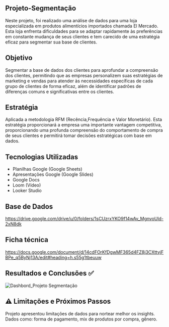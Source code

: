 ## Projeto-Segmentação
Neste projeto, foi realizado uma análise de dados para uma loja especializada em produtos alimentícios importados chamada El Mercado. Esta loja enfrenta dificuldades para se adaptar rapidamente às preferências em constante mudança de seus clientes e tem carecido de uma estratégia eficaz para segmentar sua base de clientes.

## Objetivo
Segmentar a base de dados dos clientes para aprofundar a compreensão dos clientes, permitindo que as empresas personalizem suas estratégias de marketing e vendas para atender às necessidades específicas de cada grupo de clientes de forma eficaz, além de identificar padrões de diferenças comuns e significativas entre os clientes.

## Estratégia 
Aplicada a metodologia RFM (Recência,Frequência e Valor Monetário). Esta estratégia proporcionará a empresa uma importante vantagem competitiva, proporcionando uma profunda compreensão do comportamento de compra de seus clientes e permitirá tomar decisões estratégicas com base em dados.

## Tecnologias Utilizadas
 * Planilhas Google (Google Sheets)
 * Apresentações Google (Google Slides)
 * Google Docs 
 * Loom (Vídeo)
 * Looker Studio

## Base de Dados
https://drive.google.com/drive/u/0/folders/1sCUzrxYKO9f14wAv_MgnvoUld-2xN8dk

## Ficha técnica
https://docs.google.com/document/d/14cdFOrKfDgwMF365d4FZ8j3CXttvjFBPe_q5ByNj13A/edit#heading=h.s55g1tbeuuw

## Resultados e Conclusões ✅

![Dashbord_Projeto Segmentação](https://github.com/NathaliaLimaGuimaraes/Projeto-Segmenta-o/assets/168832834/f83fb168-abba-47d1-9d84-c0914a6b06a2)

## ⚠️ Limitações e Próximos Passos
Projeto apresentou limitações de dados para nortear melhor os insights. Dados como: forma de pagamento, mix de produtos por compra, gênero.   

